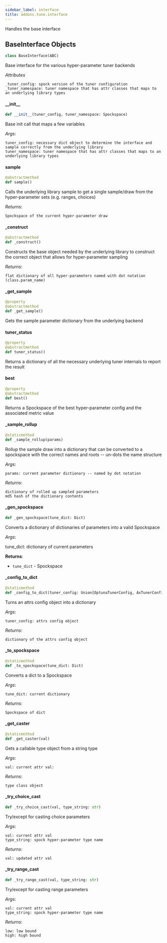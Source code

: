 ```yaml
---
sidebar_label: interface
title: addons.tune.interface
---
```


Handles the base interface

## BaseInterface Objects

```python
class BaseInterface(ABC)
```

Base interface for the various hyper-parameter tuner backends

*Attributes*

    _tuner_config: spock version of the tuner configuration
    _tuner_namespace: tuner namespace that has attr classes that maps to an underlying library types

#### \_\_init\_\_

```python
def __init__(tuner_config, tuner_namespace: Spockspace)
```

Base init call that maps a few variables

*Args*:

    tuner_config: necessary dict object to determine the interface and sample correctly from the underlying library
    tuner_namespace: tuner namespace that has attr classes that maps to an underlying library types

#### sample

```python
@abstractmethod
def sample()
```

Calls the underlying library sample to get a single sample/draw from the hyper-parameter
sets (e.g. ranges, choices)

*Returns*:

    Spockspace of the current hyper-parameter draw

#### \_construct

```python
@abstractmethod
def _construct()
```

Constructs the base object needed by the underlying library to construct the correct object that allows
for hyper-parameter sampling

*Returns*:

    flat dictionary of all hyper-parameters named with dot notation (class.param_name)

#### \_get\_sample

```python
@property
@abstractmethod
def _get_sample()
```

Gets the sample parameter dictionary from the underlying backend

#### tuner\_status

```python
@property
@abstractmethod
def tuner_status()
```

Returns a dictionary of all the necessary underlying tuner internals to report the result

#### best

```python
@property
@abstractmethod
def best()
```

Returns a Spockspace of the best hyper-parameter config and the associated metric value

#### \_sample\_rollup

```python
@staticmethod
def _sample_rollup(params)
```

Rollup the sample draw into a dictionary that can be converted to a spockspace with the correct names and
roots -- un-dots the name structure

*Args*:

    params: current parameter dictionary -- named by dot notation

*Returns*:

    dictionary of rolled up sampled parameters
    md5 hash of the dictionary contents

#### \_gen\_spockspace

```python
def _gen_spockspace(tune_dict: Dict)
```

Converts a dictionary of dictionaries of parameters into a valid Spockspace

*Args*:

tune_dict: dictionary of current parameters

**Returns**:

  
- `tune_dict` - Spockspace

#### \_config\_to\_dict

```python
@staticmethod
def _config_to_dict(tuner_config: Union[OptunaTunerConfig, AxTunerConfig])
```

Turns an attrs config object into a dictionary

*Args*:

    tuner_config: attrs config object

*Returns*:

    dictionary of the attrs config object

#### \_to\_spockspace

```python
@staticmethod
def _to_spockspace(tune_dict: Dict)
```

Converts a dict to a Spockspace

*Args*:

    tune_dict: current dictionary

*Returns*:

    Spockspace of dict

#### \_get\_caster

```python
@staticmethod
def _get_caster(val)
```

Gets a callable type object from a string type

*Args*:

    val: current attr val:

*Returns*:

    type class object

#### \_try\_choice\_cast

```python
def _try_choice_cast(val, type_string: str)
```

Try/except for casting choice parameters

*Args*:

    val: current attr val
    type_string: spock hyper-parameter type name

*Returns*:

    val: updated attr val

#### \_try\_range\_cast

```python
def _try_range_cast(val, type_string: str)
```

Try/except for casting range parameters

*Args*:

    val: current attr val
    type_string: spock hyper-parameter type name

*Returns*:

    low: low bound
    high: high bound

